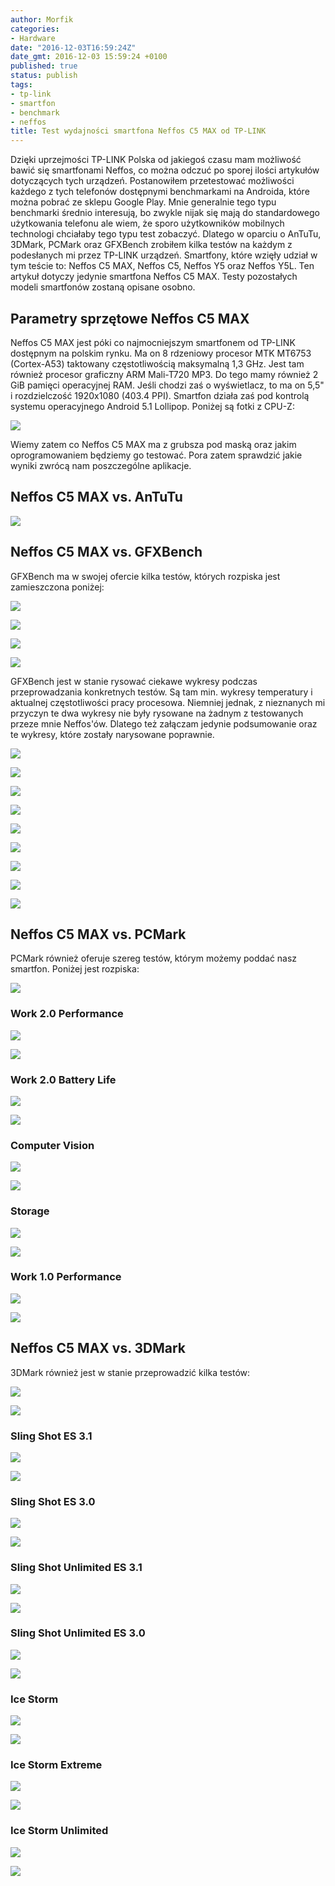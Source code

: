 ```yaml
---
author: Morfik
categories:
- Hardware
date: "2016-12-03T16:59:24Z"
date_gmt: 2016-12-03 15:59:24 +0100
published: true
status: publish
tags:
- tp-link
- smartfon
- benchmark
- neffos
title: Test wydajności smartfona Neffos C5 MAX od TP-LINK
---
```


Dzięki uprzejmości TP-LINK Polska od jakiegoś czasu mam możliwość bawić się smartfonami Neffos, co
można odczuć po sporej ilości artykułów dotyczących tych urządzeń. Postanowiłem przetestować
możliwości każdego z tych telefonów dostępnymi benchmarkami na Androida, które można pobrać ze
sklepu Google Play. Mnie generalnie tego typu benchmarki średnio interesują, bo zwykle nijak się
mają do standardowego użytkowania telefonu ale wiem, że sporo użytkowników mobilnych technologi
chciałaby tego typu test zobaczyć. Dlatego w oparciu o AnTuTu, 3DMark, PCMark oraz GFXBench zrobiłem
kilka testów na każdym z podesłanych mi przez TP-LINK urządzeń. Smartfony, które wzięły udział w tym
teście to: Neffos C5 MAX, Neffos C5, Neffos Y5 oraz Neffos Y5L. Ten artykuł dotyczy jedynie
smartfona Neffos C5 MAX. Testy pozostałych modeli smartfonów zostaną opisane osobno.

<!--more-->
## Parametry sprzętowe Neffos C5 MAX

Neffos C5 MAX jest póki co najmocniejszym smartfonem od TP-LINK dostępnym na polskim rynku. Ma on 8
rdzeniowy procesor MTK MT6753 (Cortex-A53) taktowany częstotliwością maksymalną 1,3 GHz. Jest tam
również procesor graficzny ARM Mali-T720 MP3. Do tego mamy również 2 GiB pamięci operacyjnej RAM.
Jeśli chodzi zaś o wyświetlacz, to ma on 5,5" i rozdzielczość 1920x1080 (403.4 PPI). Smartfon działa
zaś pod kontrolą systemu operacyjnego Android 5.1 Lollipop. Poniżej są fotki z CPU-Z:

![](/img/2016/12/001.neffos-c5max-benchmark-cpu-z.png#huge)

Wiemy zatem co Neffos C5 MAX ma z grubsza pod maską oraz jakim oprogramowaniem będziemy go testować.
Pora zatem sprawdzić jakie wyniki zwrócą nam poszczególne aplikacje.

## Neffos C5 MAX vs. AnTuTu

![](/img/2016/12/002.neffos-c5max-benchmark-antutu-test.png#huge)

## Neffos C5 MAX vs. GFXBench

GFXBench ma w swojej ofercie kilka testów, których rozpiska jest zamieszczona poniżej:

![](/img/2016/12/003.neffos-c5max-benchmark-gfxbench-tests1.png#huge)

![](/img/2016/12/004.neffos-c5max-benchmark-gfxbench-tests2.png#huge)

![](/img/2016/12/005.neffos-c5max-benchmark-gfxbench-tests3.png#big)

![](/img/2016/12/006.neffos-c5max-benchmark-gfxbench-tests4.png#big)

GFXBench jest w stanie rysować ciekawe wykresy podczas przeprowadzania konkretnych testów. Są tam
min. wykresy temperatury i aktualnej częstotliwości pracy procesowa. Niemniej jednak, z nieznanych
mi przyczyn te dwa wykresy nie były rysowane na żadnym z testowanych przeze mnie Neffos'ów. Dlatego
też załączam jedynie podsumowanie oraz te wykresy, które zostały narysowane poprawnie.

![](/img/2016/12/007.neffos-c5max-benchmark-gfxbench-test1.png#huge)

![](/img/2016/12/007-1.neffos-c5max-benchmark-gfxbench-test1.png#big)

![](/img/2016/12/007-2.neffos-c5max-benchmark-gfxbench-test2.png#big)

![](/img/2016/12/007-3.neffos-c5max-benchmark-gfxbench-test3.png#big)

![](/img/2016/12/007-4.neffos-c5max-benchmark-gfxbench-test4.png#big)

![](/img/2016/12/007-5.neffos-c5max-benchmark-gfxbench-test5.png#big)

![](/img/2016/12/007-6.neffos-c5max-benchmark-gfxbench-test6.png#big)

![](/img/2016/12/007-7.neffos-c5max-benchmark-gfxbench-test7.png#big)

![](/img/2016/12/007-8.neffos-c5max-benchmark-gfxbench-test8.png#medium)

## Neffos C5 MAX vs. PCMark

PCMark również oferuje szereg testów, którym możemy poddać nasz smartfon. Poniżej jest rozpiska:

![](/img/2016/12/008.neffos-c5max-benchmark-pcmark-tests.png#huge)

### Work 2.0 Performance

![](/img/2016/12/009.neffos-c5max-benchmark-work-2-performance-test1.png#medium)

![](/img/2016/12/009.neffos-c5max-benchmark-work-2-performance-test2.png#huge)

### Work 2.0 Battery Life

![](/img/2016/12/009-neffos-c5max-benchmark-1.work-2-battery-life-test1.png#medium)

![](/img/2016/12/009-neffos-c5max-benchmark-1.work-2-battery-life-test2.png#huge)

### Computer Vision

![](/img/2016/12/010.neffos-c5max-benchmark-computer-vision-test1.png#medium)

![](/img/2016/12/010.neffos-c5max-benchmark-computer-vision-test2.png#huge)

### Storage

![](/img/2016/12/011.neffos-c5max-benchmark-storage-test1.png#medium)

![](/img/2016/12/011.neffos-c5max-benchmark-storage-test2.png#huge)

### Work 1.0 Performance

![](/img/2016/12/012.neffos-c5max-benchmark-work-performance-2.test1_.png#medium)

![](/img/2016/12/012.neffos-c5max-benchmark-work-performance-2.test2_.png#huge)

## Neffos C5 MAX vs. 3DMark

3DMark również jest w stanie przeprowadzić kilka testów:

![](/img/2016/12/013.neffos-c5max-benchmark-3dmark-tests1.png#huge)

![](/img/2016/12/013.neffos-c5max-benchmark-3dmark-tests2.png#huge)

### Sling Shot ES 3.1

![](/img/2016/12/014.neffos-c5max-benchmark-sling-shot-es-3-1-test1.png#medium)

![](/img/2016/12/014.neffos-c5max-benchmark-sling-shot-es-3-1-test2.png#huge)

### Sling Shot ES 3.0

![](/img/2016/12/015.neffos-c5max-benchmark-sling-shot-es-3-0-test1.png#medium)

![](/img/2016/12/015.neffos-c5max-benchmark-sling-shot-es-3-0-test2.png#huge)

### Sling Shot Unlimited ES 3.1

![](/img/2016/12/016.neffos-c5max-benchmark-sling-shot-unlimited-es-3-1-test1.png#medium)

![](/img/2016/12/016.neffos-c5max-benchmark-sling-shot-unlimited-es-3-1-test2.png#huge)

### Sling Shot Unlimited ES 3.0

![](/img/2016/12/017.neffos-c5max-benchmark-sling-shot-unlimited-es-3-0-test1.png#medium)

![](/img/2016/12/017.neffos-c5max-benchmark-sling-shot-unlimited-es-3-0-test2.png#huge)

### Ice Storm

![](/img/2016/12/018.neffos-c5max-benchmark-ice-storm-test1.png#medium)

![](/img/2016/12/018.neffos-c5max-benchmark-ice-storm-test2.png#huge)

### Ice Storm Extreme

![](/img/2016/12/019.neffos-c5max-benchmark-ice-storm-extrime-test1.png#medium)

![](/img/2016/12/019.neffos-c5max-benchmark-ice-storm-extrime-test2.png#huge)

### Ice Storm Unlimited

![](/img/2016/12/020.neffos-c5max-benchmark-ice-storm-unlimited-test1.png#medium)

![](/img/2016/12/020.neffos-c5max-benchmark-ice-storm-unlimited-test2.png#huge)
